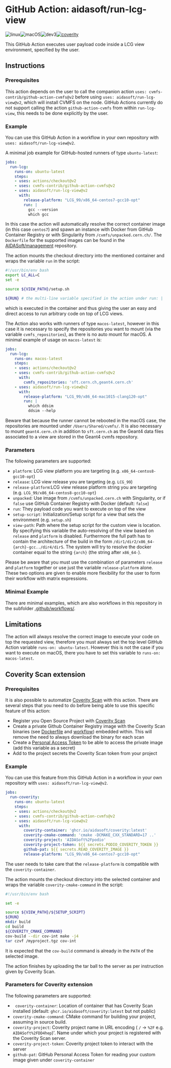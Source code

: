 # GitHub Action: aidasoft/run-lcg-view
![linux](https://github.com/AIDASoft/run-lcg-view/workflows/linux/badge.svg)![macOS](https://github.com/AIDASoft/run-lcg-view/workflows/macOS/badge.svg)![dev3](https://github.com/AIDASoft/run-lcg-view/workflows/dev3/badge.svg)[![coverity](https://github.com/AIDASoft/run-lcg-view/actions/workflows/coverity.yml/badge.svg)](https://github.com/AIDASoft/run-lcg-view/actions/workflows/coverity.yml)

This GitHub Action executes user payload code inside a LCG view environment, specified by the user.

## Instructions

### Prerequisites
This action depends on the user to call the companion action `uses: cvmfs-contrib/github-action-cvmfs@v2` before using `uses: aidasoft/run-lcg-view@v2`, which will install CVMFS on the node. GitHub Actions currently do not support calling the action `github-action-cvmfs` from within `run-lcg-view`, this needs to be done explicitly by the user.

### Example

You can use this GitHub Action in a workflow in your own repository with `uses: aidasoft/run-lcg-view@v2`.

A minimal job example for GitHub-hosted runners of type `ubuntu-latest`:
```yaml
jobs:
  run-lcg:
    runs-on: ubuntu-latest
    steps:
    - uses: actions/checkout@v2
    - uses: cvmfs-contrib/github-action-cvmfs@v2
    - uses: aidasoft/run-lcg-view@v2
      with:
        release-platform: "LCG_99/x86_64-centos7-gcc10-opt"
        run: |
          gcc --version
          which gcc
```
In this case the action will automatically resolve the correct container image (in this case `centos7`) and spawn an instance with Docker from GitHub Container Registry or with Singularity from `/cvmfs/unpacked.cern.ch/`. The `Dockerfile` for the supported images can be found in the [AIDASoft/management](https://github.com/AIDASoft/management) repository.

The action mounts the checkout directory into the mentioned container and wraps the variable `run` in the script:

```sh
#!/usr/bin/env bash
export LC_ALL=C
set -e

source ${VIEW_PATH}/setup.sh

${RUN} # the multi-line variable specified in the action under run: |
```

which is executed in the container and thus giving the user an easy and direct access to run arbitrary code on top of LCG views.


The Action also works with runners of type `macos-latest`, however in this case it is necessary to specify the repositories you want to mount (via the variable `cvmfs_repositories`), as there is no auto mount for macOS. A minimal example of usage on `macos-latest` is:
```yaml
jobs:
  run-lcg:
    runs-on: macos-latest
    steps:
    - uses: actions/checkout@v2
    - uses: cvmfs-contrib/github-action-cvmfs@v2
      with:
        cvmfs_repositories: 'sft.cern.ch,geant4.cern.ch'
    - uses: aidasoft/run-lcg-view@v2
      with:
        release-platform: "LCG_99/x86_64-mac1015-clang120-opt"
        run: |
          which ddsim
          ddsim --help
```
Beware that because the runner cannot be rebooted in the macOS case, the repositories are mounted under `/Users/Shared/cvmfs/`. It is also necessary to mount `geant4.cern.ch` in addition to `sft.cern.ch` as the Geant4 data files associated to a view are stored in the Geant4 cvmfs repository.

### Parameters
The following parameters are supported:
 - `platform`: LCG view platform you are targeting (e.g. `x86_64-centos8-gcc10-opt`)
 - `release`: LCG view release you are targeting (e.g. `LCG_99`)
 - `release-platform`:LCG view release platform string you are targeting (e.g. `LCG_99/x86_64-centos8-gcc10-opt`)
 - `unpacked`: Use image from `/cvmfs/unpacked.cern.ch` with Singularity, or if `false` use GitHub Container Registry with Docker (default: `false`)
 - `run`: They payload code you want to execute on top of the view
 - `setup-script`: Initialization/Setup script for a view that sets the environment (e.g. `setup.sh`)
 - `view-path`: Path where the setup script for the custom view is location. By specifying this variable the auto-resolving of the view based on `release` and `platform` is disabled. Furthermore the full path has to contain the architecture of the build in the form `/dir1/dir2/x86_64-{arch}-gcc../dir4/dir5`. The system will try to resolve the docker container equal to the string `{arch}` (the string after `x86_64-`).

Please be aware that you must use the combination of parameters `release` and `platform` together or use just the variable `release-platform` alone. These two options are given to enable more flexibility for the user to form their workflow with matrix expressions.

### Minimal Example

There are minimal examples, which are also workflows in this repository in the subfolder [.github/workflows/](https://github.com/AIDASoft/run-lcg-view/tree/main/.github/workflows).

## Limitations

The action will always resolve the correct image to execute your code on top the requested view, therefore you must always set the top level GitHub Action variable `runs-on: ubuntu-latest`. However this is not the case if you want to execute on macOS, there you have to set this variable to `runs-on: macos-latest`.

## Coverity Scan extension
### Prerequisites
It is also possible to automatize [Coverity Scan](https://scan.coverity.com/) with this action. There are several steps that you need to do before being able to use this specific feature of this action:
 - Register you Open Source Project with [Coverity Scan](https://scan.coverity.com/)
 - Create a private Github Container Registry image with the Coverity Scan binaries (see [Dockerfile](https://github.com/AIDASoft/management/blob/master/coverity/Dockerfile) and [workflow](https://github.com/AIDASoft/management/blob/master/.github/workflows/images-creator.yml#L46)) embedded within. This will remove the need to always download the binary for each scan
 - Create a [Personal Access Token](https://github.com/settings/tokens) to be able to access the private image (add this variable as a secret)
 - Add to the project secrets the Coverity Scan token from your project

### Example
You can use this feature from this GitHub Action in a workflow in your own repository with `uses: aidasoft/run-lcg-view@v2`.
```yaml
jobs:
  run-coverity:
    runs-on: ubuntu-latest
    steps:
    - uses: actions/checkout@v2
    - uses: cvmfs-contrib/github-action-cvmfs@v2
    - uses: aidasoft/run-lcg-view@v2
      with:
        coverity-container: 'ghcr.io/aidasoft/coverity:latest'
        coverity-cmake-command: 'cmake -DCMAKE_CXX_STANDARD=17 ..'
        coverity-project: 'AIDASoft%2Fpodio'
        coverity-project-token: ${{ secrets.PODIO_COVERITY_TOKEN }}
        github-pat: ${{ secrets.READ_COVERITY_IMAGE }}
        release-platform: "LCG_99/x86_64-centos7-gcc10-opt"
```
The user needs to take care that the `release-platform` is compatible with the `coverity-container`.

The action mounts the checkout directory into the selected container and wraps the variable `coverity-cmake-command` in the script:

```sh
#!/usr/bin/env bash

set -e

source ${VIEW_PATH}/${SETUP_SCRIPT}
${RUN}
mkdir build
cd build
${COVERITY_CMAKE_COMMAND}
cov-build --dir cov-int make -j4
tar czvf /myproject.tgz cov-int
```
It is expected that the `cov-build` command is already in the `PATH` of the selected image.

The action finishes by uploading the tar ball to the server as per instruction given by Coverity Scan.

### Parameters for Coverity extension
The following parameters are supported:
 - ` coverity-container`: Location of container that has Coverity Scan installed (default: `ghcr.io/aidasoft/coverity:latest` but not public)
- `coverity-cmake-command`:  CMake command for building your project, assuming in source build.
- `coverity-project`: Coverity project name in URL encoding ( `/` -> `%2F` e.g. `AIDASoft%2FDD4hep`)'. Name under which your project is registered with the Coverity Scan server.
- `coverity-project-token`: Coverity project token to interact with the server
- `github-pat`: GitHub Personal Access Token for reading your custom image given under `coverity-container`
